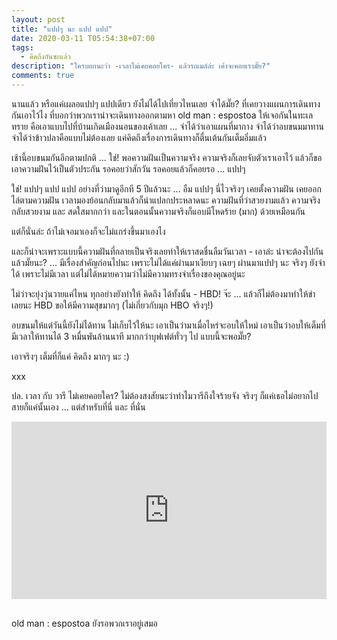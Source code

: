 ```yaml
---
layout: post
title: "แปปๆ นะ แปป แปป"
date: 2020-03-11 T05:54:38+07:00
tags:
  - คิดถึงกันซะแล้ว
description: "ใครบอกนะว่า -เวลาไม่เคยคอยใคร- แล้วรถเมล์ล่ะ เค้าจะคอยเรามั๊ย?"
comments: true
---
```

นานแล้ว หรือแค่เผลอแปปๆ แปปเดียว ยังไม่ได้ไปเที่ยวไหนเลย จำได้มั๊ย? ที่เคยวางแผนการเดินทางกันเอาไว้ไง ที่บอกว่าพวกเราน่าจะเดินทางออกตามหา old man : espostoa ให้เจอกันในทะเลทราย คือเอาแบบไปที่บ้านเกิดเมืองนอนของเค้าเลย ... จำได้ว่าเอาแผนที่มากาง จำได้ว่าอบขนมมาทาน จำได้ว่าข้าวปลาคือแบบไม่ต้องเลย แค่คิดถึงเรื่องการเดินทางก็ตื่นเต้นกันเต็มอิ่มแล้ว

เช้านี้อบขนมกันอีกตามปกติ ... ใช่! พอความฝันเป็นความจริง ความจริงก็เลยจับตัวเราเอาไว้ แล้วก็ขอเอาความฝันไว้เป็นตัวประกัน รอคอยว่าสักวัน รอคอยแล้วก็คอยรอ ... แปปๆ

ใช่! แปปๆ แปป แปป อย่างที่ว่ามาดูอีกที 5 ปีแล้วนะ ... อืม แปปๆ นี่ไวจริงๆ เคยตั้งความฝัน เคยออกไล่ตามความฝัน เวลามองย้อนกลับมาแล้วก็น่าแปลกประหลาดนะ ความฝันที่ว่าสวยงามแล้ว ความจริงกลับสวยงาม และ สดใสมากกว่า และในตอนนั้นความจริงก็แอบมีโหดร้าย (มาก) ด้วยเหมือนกัน

แต่ก็นั่นล่ะ ถ้าไม่เจอมาเองก็จะไม่แกร่งขึ้นมาเองไง

และก็น่าจะเพราะแบบนี้ความฝันที่กลายเป็นจริงเลยทำให้เราสดชื่นลืมวันเวลา - เอาล่ะ น่าจะต้องไปกันแล้วมั๊ยนะ? ... มีเรื่องสำคัญก่อนไปนะ เพราะไม่ได้แค่ผ่านมาเงียบๆ เฉยๆ ผ่านมาแปปๆ นะ จริงๆ ยังจำได้ เพราะไม่มีเวลา แต่ไม่ได้หมายความว่าไม่มีความทรงจำเรื่องของคุณอยู่นะ

ไม่ว่าจะยุ่งวุ่นวายแค่ไหน ทุกอย่างยังทำให้ คิดถึง ได้ทั้งนั้น - HBD! จ๊ะ ... แล้วก็ไม่ต้องมาทำให้ขำเลยนะ HBD ขอให้มีความสุขมากๆ (ไม่เกี่ยวกับมุก HBO จริงๆ!)

อบขนมให้แต่วันนี้ยังไม่ได้ทาน ไม่เก็บไว้ให้นะ เอาเป็นว่ามาเมื่อไหร่จะอบให้ใหม่ เอาเป็นว่าอบให้เต็มที่ มีเวลาให้ทานได้ 3 หมื่นพันล้านนาที มากกว่าบุฟเฟต์ทั่วๆ ไป แบบนี้จะพอมั๊ย?

เอาจริงๆ เต็มที่ก็แค่ คิดถึง มากๆ นะ :)

xxx

ปล. เวลา กับ วารี ไม่เคยคอยใคร? ไม่ต้องสงสัยนะว่าทำไมวารีถึงใจร้ายจัง จริงๆ ก็แค่เธอไม่อยากไปสายก็แค่นั้นเอง ... แต่สำหรับที่นี่ และ ที่นั่น

<div style="position:relative;width:100%;height:0;padding-bottom:56.25%;">
<iframe style="width:100%;height:100%;position:absolute;top:0;left:0;" src="https://www.youtube.com/embed/9N9opF-PK5k" frameborder="0" allow="autoplay; encrypted-media" allowfullscreen>
</iframe>
</div>
<br />

old man : espostoa <i class="fa fa-heart" style="color:#C38FD6"></i> ยังรอพวกเราอยู่เสมอ
